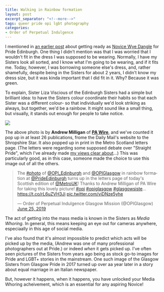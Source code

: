 ```yaml
---
title: Walking in Rainbow formation
layout: post
excerpt_separator: "<!--more-->"
tags: queer pride opi lgbt photography
categories:
- Order of Perpetual Indulgence
---
```


I mentioned in [an earlier post]({{"/2019/06/27/its-been-a-long-drag.html"|relative_url}}) about getting ready as [Novice Wye Dangle]({{"/tag/opi.html"|relative_url}}) for Pride Edinburgh. One thing I didn't mention was that I was worried that I wouldn't fit in the  dress I was supposed to be wearing. Normally, I have my Sisters look all sorted, and I know what I'm going to be wearing, and if it fits me. Today, however, I was borrowing someone else's dress, and, rather shamefully, despite being in the Sisters for about 2 years, I didn't know my dress size, but it was kinda important that I did fit in it. Why? Because it was green.

To explain, Sister Liza Viscious of the Edinburgh Sisters had a simple but brilliant idea: to have the Sisters colour coordinate their habits so that each Sister was a different colour- so that individually we'd look striking as always, but together, we'd be a rainbow. It might sound like a small thing, but visually, it stands out enough for people to take notice.

![]({{"/assets/img/2019_edinburgh_pride.jpg"|relative_url}})

The above photo is by **Andrew Milligan** of **[PA Wire](https://www.paimages.co.uk/)**, and we've counted it pop up in at least 26 publications, frome the Daily Mail's website to the Shropshire Star. It also popped up in print in the Metro Scotland letters page. (The letters were regarding some supposed debate over "Straight Pride", which I've already made [my views clear about]({{"/2019/06/19/Why-we-still-need-Pride.html"|relative_url}})...) This was particularly good, as in this case, someone made the choice to use this image out of all the others.

<div class="row"><div class="col">
<blockquote class="twitter-tweet" data-lang="en"><p lang="en" dir="ltr">The <a href="https://twitter.com/hashtag/photo?src=hash&amp;ref_src=twsrc%5Etfw">#photo</a> of <a href="https://twitter.com/OPI_Edinburgh?ref_src=twsrc%5Etfw">@OPI_Edinburgh</a> and <a href="https://twitter.com/OPIGlasgow?ref_src=twsrc%5Etfw">@OPIGlasgow</a> in rainbow formation at <a href="https://twitter.com/PrideEdinburgh?ref_src=twsrc%5Etfw">@PrideEdinburgh</a> turns up in the letters page of today&#39;s Scottish edition of <a href="https://twitter.com/MetroUK?ref_src=twsrc%5Etfw">@MetroUK</a>! Thanks to Andrew Milligan of PA Wire for taking this lovely picture! <a href="https://twitter.com/hashtag/opi?src=hash&amp;ref_src=twsrc%5Etfw">#opi</a> <a href="https://twitter.com/hashtag/opiglasgow?src=hash&amp;ref_src=twsrc%5Etfw">#opiglasgow</a> <a href="https://twitter.com/hashtag/glasgowsiste?src=hash&amp;ref_src=twsrc%5Etfw">#glasgowsiste</a>… <a href="https://t.co/rL6uZVH3Ji">https://t.co/rL6uZVH3Ji</a> <a href="https://t.co/viDNze5yhe">pic.twitter.com/viDNze5yhe</a></p>&mdash; Order of Perpetual Indulgence Glasgow Mission (@OPIGlasgow) <a href="https://twitter.com/OPIGlasgow/status/1143590061386211329?ref_src=twsrc%5Etfw">June 25, 2019</a></blockquote>
<script async src="https://platform.twitter.com/widgets.js" charset="utf-8"></script></div></div>

The act of getting into the mass media is known in the Sisters as *Media Whoring*. In general, this means keeping an eye out for cameras anywhere, especiaally in this age of social media.

I've also found that it's almost impossible to predict which acts will be picked up by the media, (Andrew was one of many professional photographers out at Pride.) or indeed *when* it gets picked up. I've often seen pictures of the Sisters from years ago being as stock go-to images for Pride and LGBT+ stories in the mainstream. One such image of the Glasgow Sisters from Glasgow Pride in 2017 turned up over aa year later in a story about equal marriage in an Italian newspaper.

But, however it happens, when it happens, you have unlocked your Media Whoring acheivement, which is an essential for any aspiring Novice!